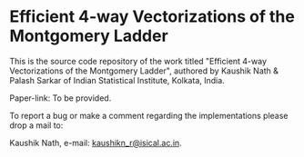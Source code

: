 # Efficient 4-way Vectorizations of the Montgomery Ladder

This is the source code repository of the work titled "Efficient 4-way Vectorizations of the Montgomery Ladder", authored by Kaushik Nath & Palash Sarkar of Indian Statistical Institute, Kolkata, India.

Paper-link: To be provided.

To report a bug or make a comment regarding the implementations please drop a mail to:

Kaushik Nath, e-mail: kaushikn_r@isical.ac.in.
